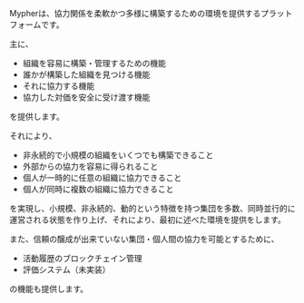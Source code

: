 Mypherは、協力関係を柔軟かつ多様に構築するための環境を提供するプラットフォームです。

主に、
* 組織を容易に構築・管理するための機能
* 誰かが構築した組織を見つける機能
* それに協力する機能
* 協力した対価を安全に受け渡す機能

を提供します。

それにより、
* 非永続的で小規模の組織をいくつでも構築できること
* 外部からの協力を容易に得られること
* 個人が一時的に任意の組織に協力できること
* 個人が同時に複数の組織に協力できること

を実現し、小規模、非永続的、動的という特徴を持つ集団を多数、同時並行的に運営される状態を作り上げ、それにより、最初に述べた環境を提供をします。

また、信頼の醸成が出来ていない集団・個人間の協力を可能とするために、
* 活動履歴のブロックチェイン管理
* 評価システム（未実装）

の機能も提供します。

